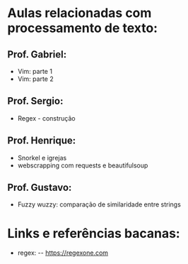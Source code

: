 # Aulas relacionadas com processamento de texto:

## Prof. Gabriel:
- Vim: parte 1
- Vim: parte 2

## Prof. Sergio:
- Regex - construção

## Prof. Henrique:
- Snorkel e igrejas
- webscrapping com requests e beautifulsoup

## Prof. Gustavo:
- Fuzzy wuzzy: comparação de similaridade entre strings



# Links e referências bacanas:
- regex: 
-- https://regexone.com

